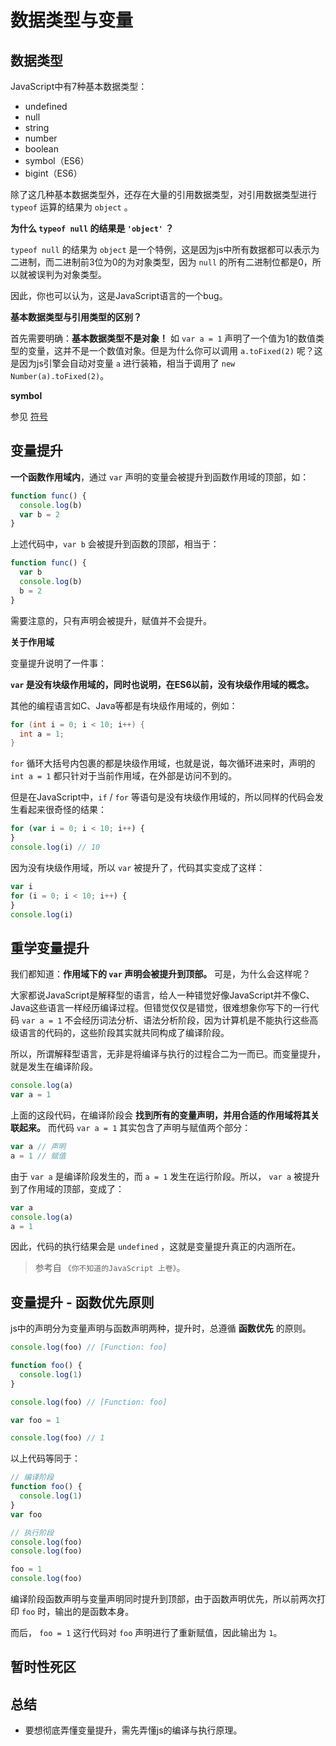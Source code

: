 # 数据类型与变量


## 数据类型

JavaScript中有7种基本数据类型：
- undefined
- null
- string
- number
- boolean
- symbol（ES6）
- bigint（ES6）

除了这几种基本数据类型外，还存在大量的引用数据类型，对引用数据类型进行 `typeof` 运算的结果为 `object` 。

**为什么 `typeof null` 的结果是 `'object'` ？**

`typeof null` 的结果为 `object` 是一个特例，这是因为js中所有数据都可以表示为二进制，而二进制前3位为0的为对象类型，因为 `null` 的所有二进制位都是0，所以就被误判为对象类型。

因此，你也可以认为，这是JavaScript语言的一个bug。


**基本数据类型与引用类型的区别？**

首先需要明确：**基本数据类型不是对象！** 如 `var a = 1` 声明了一个值为1的数值类型的变量，这并不是一个数值对象。但是为什么你可以调用 `a.toFixed(2)` 呢？这是因为js引擎会自动对变量 `a` 进行装箱，相当于调用了 `new Number(a).toFixed(2)`。

**symbol**

参见 [符号](./符号.md)

## 变量提升

**一个函数作用域内**，通过 `var` 声明的变量会被提升到函数作用域的顶部，如：

```js
function func() {
  console.log(b)
  var b = 2
}
```

上述代码中，`var b` 会被提升到函数的顶部，相当于：

```js
function func() {
  var b
  console.log(b)
  b = 2
}
```


需要注意的，只有声明会被提升，赋值并不会提升。

**关于作用域**

变量提升说明了一件事：

**`var` 是没有块级作用域的，同时也说明，在ES6以前，没有块级作用域的概念。**

其他的编程语言如C、Java等都是有块级作用域的，例如：

```c
for (int i = 0; i < 10; i++) {
  int a = 1;
}
```

`for` 循环大括号内包裹的都是块级作用域，也就是说，每次循环进来时，声明的 `int a = 1` 都只针对于当前作用域，在外部是访问不到的。

但是在JavaScript中，`if` / `for` 等语句是没有块级作用域的，所以同样的代码会发生看起来很奇怪的结果：

```js
for (var i = 0; i < 10; i++) {
}
console.log(i) // 10
```

因为没有块级作用域，所以 `var` 被提升了，代码其实变成了这样：

```js
var i
for (i = 0; i < 10; i++) {
}
console.log(i)
```

## 重学变量提升 <badge type="danger" text="重点" />

我们都知道：**作用域下的 `var` 声明会被提升到顶部。** 可是，为什么会这样呢？

大家都说JavaScript是解释型的语言，给人一种错觉好像JavaScript并不像C、Java这些语言一样经历编译过程。但错觉仅仅是错觉，很难想象你写下的一行代码 `var a = 1` 不会经历词法分析、语法分析阶段，因为计算机是不能执行这些高级语言的代码的，这些阶段其实就共同构成了编译阶段。

所以，所谓解释型语言，无非是将编译与执行的过程合二为一而已。而变量提升，就是发生在编译阶段。


```js
console.log(a)
var a = 1
```

上面的这段代码，在编译阶段会 **找到所有的变量声明，并用合适的作用域将其关联起来。** 而代码 `var a = 1` 其实包含了声明与赋值两个部分：

```js
var a // 声明
a = 1 // 赋值
```

由于 `var a` 是编译阶段发生的，而 `a = 1` 发生在运行阶段。所以， `var a` 被提升到了作用域的顶部，变成了：

```js
var a
console.log(a)
a = 1
```

因此，代码的执行结果会是 `undefined` ，这就是变量提升真正的内涵所在。

> 参考自 `《你不知道的JavaScript 上卷》`。

## 变量提升 - 函数优先原则 <badge type="danger" text="重点" />

js中的声明分为变量声明与函数声明两种，提升时，总遵循 **函数优先** 的原则。

```js
console.log(foo) // [Function: foo]

function foo() {
  console.log(1)
}

console.log(foo) // [Function: foo]

var foo = 1

console.log(foo) // 1
```

以上代码等同于：

```js
// 编译阶段
function foo() {
  console.log(1)
}
var foo

// 执行阶段
console.log(foo)
console.log(foo)

foo = 1
console.log(foo)
```

编译阶段函数声明与变量声明同时提升到顶部，由于函数声明优先，所以前两次打印 `foo` 时，输出的是函数本身。

而后， `foo = 1` 这行代码对 `foo` 声明进行了重新赋值，因此输出为 `1`。


## 暂时性死区

<Todo />


## 总结

- 要想彻底弄懂变量提升，需先弄懂js的编译与执行原理。